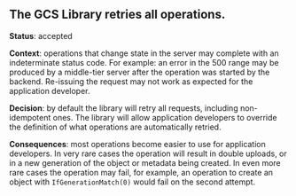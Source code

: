 ## The GCS Library retries all operations.

**Status**: accepted

**Context**: operations that change state in the server may complete with an
indeterminate status code. For example: an error in the 500 range may be
produced by a middle-tier server after the operation was started by the backend.
Re-issuing the request may not work as expected for the application developer.

**Decision**: by default the library will retry all requests, including
non-idempotent ones. The library will allow application developers to override
the definition of what operations are automatically retried.

**Consequences**: most operations become easier to use for application
developers. In very rare cases the operation will result in double uploads, or
in a new generation of the object or metadata being created. In even more rare
cases the operation may fail, for example, an operation to create an object with
`IfGenerationMatch(0)` would fail on the second attempt.
